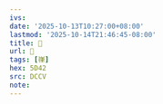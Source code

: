 ```yaml
---
ivs:
date: '2025-10-13T10:27:00+08:00'
lastmod: '2025-10-14T21:46:45-08:00'
title: 􃬢
url: 􃬢
tags: [嵂]
hex: 5D42
src: DCCV
note:
---
```

